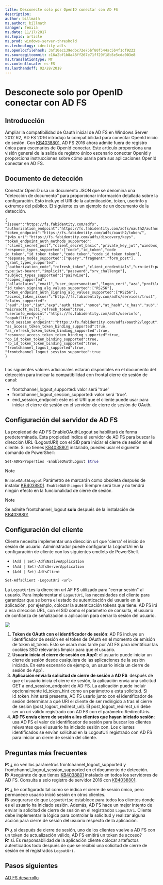 ```yaml
---
title: Desconecte solo por OpenID conectar con AD FS
description: 
author: billmath
ms.author: billmath
manager: femila
ms.date: 11/17/2017
ms.topic: article
ms.prod: windows-server-threshold
ms.technology: identity-adfs
ms.openlocfilehash: 3af10ec139edbc72e75bf80f544ac5b4f1cf9222
ms.sourcegitcommit: c16a2bf1b8a48ff267e71ff29f18b5e5cda003e8
ms.translationtype: MT
ms.contentlocale: es-ES
ms.lasthandoff: 02/28/2018
---
```

#  <a name="single-log-out-for-openid-connect-with-ad-fs"></a>Desconecte solo por OpenID conectar con AD FS

## <a name="overview"></a>Introducción
Ampliar la compatibilidad de Oauth inicial de AD FS en Windows Server 2012 R2, AD FS 2016 introdujo la compatibilidad para conectar OpenId inicio de sesión. Con [KB4038801](https://support.microsoft.com/en-gb/help/4038801/windows-10-update-kb4038801), AD FS 2016 ahora admite fuera de registro única para escenarios de OpenId conectar. Este artículo proporciona una visión general de la salida de registro único escenario conectar OpenId y proporciona instrucciones sobre cómo usarla para sus aplicaciones OpenId conectar en AD FS.


## <a name="discovery-doc"></a>Documento de detección
Conectar OpenID usa un documento JSON que se denomina una "detección de documento" para proporcionar información detallada sobre la configuración.  Esto incluye el URI de la autenticación, token, userinfo y extremos del público.  El siguiente es un ejemplo de un documento de la detección.

```
{
"issuer":"https://fs.fabidentity.com/adfs",
"authorization_endpoint":"https://fs.fabidentity.com/adfs/oauth2/authorize/",
"token_endpoint":"https://fs.fabidentity.com/adfs/oauth2/token/",
"jwks_uri":"https://fs.fabidentity.com/adfs/discovery/keys",
"token_endpoint_auth_methods_supported":["client_secret_post","client_secret_basic","private_key_jwt","windows_client_authentication"],
"response_types_supported":["code","id_token","code id_token","id_token token","code token","code id_token token"],
"response_modes_supported":["query","fragment","form_post"],
"grant_types_supported":["authorization_code","refresh_token","client_credentials","urn:ietf:params:oauth:grant-type:jwt-bearer","implicit","password","srv_challenge"],
"subject_types_supported":["pairwise"],
"scopes_supported":["allatclaims","email","user_impersonation","logon_cert","aza","profile","vpn_cert","winhello_cert","openid"],
"id_token_signing_alg_values_supported":["RS256"],
"token_endpoint_auth_signing_alg_values_supported":["RS256"],
"access_token_issuer":"http://fs.fabidentity.com/adfs/services/trust",
"claims_supported":["aud","iss","iat","exp","auth_time","nonce","at_hash","c_hash","sub","upn","unique_name","pwd_url","pwd_exp","sid"],
"microsoft_multi_refresh_token":true,
"userinfo_endpoint":"https://fs.fabidentity.com/adfs/userinfo",
"capabilities":[],
"end_session_endpoint":"https://fs.fabidentity.com/adfs/oauth2/logout",
"as_access_token_token_binding_supported":true,
"as_refresh_token_token_binding_supported":true,
"resource_access_token_token_binding_supported":true,
"op_id_token_token_binding_supported":true,
"rp_id_token_token_binding_supported":true,
"frontchannel_logout_supported":true,
"frontchannel_logout_session_supported":true
} 
 
```



Los siguientes valores adicionales estarán disponibles en el documento del detección para indicar la compatibilidad con frontal cierre de sesión de canal:

- frontchannel_logout_supported: valor será 'true'
- frontchannel_logout_session_supported: valor será 'true'.
- end_session_endpoint: este es el URI que el cliente puede usar para iniciar el cierre de sesión en el servidor de cierre de sesión de OAuth.


## <a name="ad-fs-server-configuration"></a>Configuración del servidor de AD FS
La propiedad de AD FS EnableOAuthLogout se habilitará de forma predeterminada.  Esta propiedad indica el servidor de AD FS para buscar la dirección URL (LogoutURI) con el SID para iniciar el cierre de sesión en el cliente. Si no tienes [KB4038801](https://support.microsoft.com/en-gb/help/4038801/windows-10-update-kb4038801) instalado, puedes usar el siguiente comando de PowerShell:

```PowerShell
Set-ADFSProperties -EnableOAuthLogout $true
```

>[!NOTE]
> `EnableOAuthLogout` Parámetro se marcarán como obsoleta después de instalar [KB4038801](https://support.microsoft.com/en-gb/help/4038801/windows-10-update-kb4038801). `EnableOAUthLogout` Siempre será true y no tendrá ningún efecto en la funcionalidad de cierre de sesión.

>[!NOTE]
>Se admite frontchannel_logout **solo** después de la instalación de [KB4038801](https://support.microsoft.com/en-gb/help/4038801/windows-10-update-kb4038801)

## <a name="client-configuration"></a>Configuración del cliente
Cliente necesita implementar una dirección url que 'cierra' el inicio de sesión de usuario. Administrador puede configurar la LogoutUri en la configuración de cliente con los siguientes cmdlets de PowerShell. 


- `(Add | Set)-AdfsNativeApplication`
- `(Add | Set)-AdfsServerApplication`
- `(Add | Set)-AdfsClient`

```PowerShell
Set-AdfsClient -LogoutUri <url>
```

La `LogoutUri`es la dirección url AF FS utilizado para "cerrar sesión" al usuario. Para implementar el `LogoutUri`, las necesidades del cliente para garantizar que se borra el estado de autenticación del usuario en la aplicación, por ejemplo, colocar la autenticación tokens que tiene. AD FS irá a esa dirección URL, con el SID como el parámetro de consulta, el usuario de confianza de señalización o aplicación para cerrar la sesión del usuario. 

![](media/ad-fs-logout-openid-connect/adfs_single_logout2.png)


1.  **Token de OAuth con el identificador de sesión**: AD FS incluye un identificador de sesión en el token de OAuth en el momento de emisión de token id_token. Esto se usará más tarde por AD FS para identificar las cookies SSO relevantes limpiar para que el usuario.
2.  **Usuario inicia el cierre de sesión en App1**: el usuario puede iniciar un cierre de sesión desde cualquiera de las aplicaciones de la sesión iniciada. En este escenario de ejemplo, un usuario inicia un cierre de sesión de App1.
3.  **Aplicación envía la solicitud de cierre de sesión a AD FS**: después de que el usuario inicia el cierre de sesión, la aplicación envía una solicitud GET a end_session_endpoint de AD FS. La aplicación puede incluir opcionalmente id_token_hint como un parámetro a esta solicitud. Si id_token_hint está presente, AD FS usarlo junto con el identificador de sesión determinar a qué URI el cliente de ser redirigido a tras el cierre de sesión (post_logout_redirect_uri).  El post_logout_redirect_uri debe ser un uri válido registrado con AD FS con el parámetro RedirectUris.
4.  **AD FS envía cierre de sesión a los clientes que hayan iniciado sesión**: usa AD FS el valor de identificador de sesión para buscar los clientes relevantes que el usuario ha iniciado sesión con. Los clientes identificados se envían solicitud en la LogoutUri registrado con AD FS para iniciar un cierre de sesión del cliente.

## <a name="faqs"></a>Preguntas más frecuentes
**P: ¿** no ven los parámetros frontchannel_logout_supported y frontchannel_logout_session_supported en el documento de detección.</br>
**R:** Asegúrate de que tienes [KB4038801](https://support.microsoft.com/en-gb/help/4038801/windows-10-update-kb4038801) instalado en todos los servidores de AD FS. Consulta a solo registro de servidor 2016 con [KB4038801](https://support.microsoft.com/en-gb/help/4038801/windows-10-update-kb4038801).

**P: ¿** he configurado tal como se indica el cierre de sesión único, pero permanece usuario inició sesión en otros clientes.</br>
**R:** asegurarse de que `LogoutUri`se establece para todos los clientes donde es el usuario ha iniciado sesión. Además, AD FS hace un mejor intento de enviar la solicitud de cierre de sesión en el registrados `LogoutUri`. Cliente debe implementar la lógica para controlar la solicitud y realizar alguna acción para cierre de sesión del usuario respecto de la aplicación.</br>

**P: ¿** si después de cierre de sesión, uno de los clientes vuelve a AD FS con un token de actualización válido, AD FS emitirá un token de acceso?</br>
**R:** sí. Es responsabilidad de la aplicación cliente colocar artefactos autenticados todo después de que se recibió una solicitud de cierre de sesión en el registrados `LogoutUri`.


## <a name="next-steps"></a>Pasos siguientes
[AD FS desarrollo](../../ad-fs/AD-FS-Development.md)  
